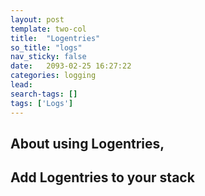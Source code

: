 ```yaml
---
layout: post
template: two-col
title:  "Logentries"
so_title: "logs"
nav_sticky: false
date:   2093-02-25 16:27:22
categories: logging
lead:
search-tags: []
tags: ['Logs']
---
```


## About using Logentries, 
## Add Logentries to your stack